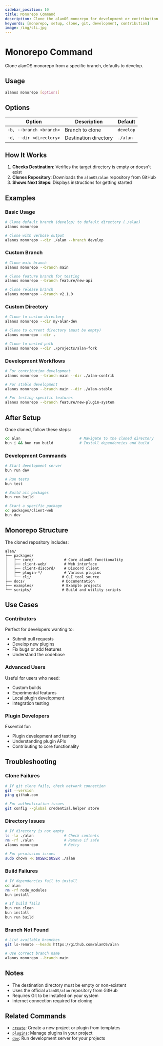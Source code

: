 ```yaml
---
sidebar_position: 10
title: Monorepo Command
description: Clone the alanOS monorepo for development or contribution
keywords: [monorepo, setup, clone, git, development, contribution]
image: /img/cli.jpg
---
```


# Monorepo Command

Clone alanOS monorepo from a specific branch, defaults to develop.

## Usage

```bash
alanos monorepo [options]
```

## Options

| Option                  | Description           | Default   |
| ----------------------- | --------------------- | --------- |
| `-b, --branch <branch>` | Branch to clone       | `develop` |
| `-d, --dir <directory>` | Destination directory | `./alan` |

## How It Works

1. **Checks Destination**: Verifies the target directory is empty or doesn't exist
2. **Clones Repository**: Downloads the `alanOS/alan` repository from GitHub
3. **Shows Next Steps**: Displays instructions for getting started

## Examples

### Basic Usage

```bash
# Clone default branch (develop) to default directory (./alan)
alanos monorepo

# Clone with verbose output
alanos monorepo --dir ./alan --branch develop
```

### Custom Branch

```bash
# Clone main branch
alanos monorepo --branch main

# Clone feature branch for testing
alanos monorepo --branch feature/new-api

# Clone release branch
alanos monorepo --branch v2.1.0
```

### Custom Directory

```bash
# Clone to custom directory
alanos monorepo --dir my-alan-dev

# Clone to current directory (must be empty)
alanos monorepo --dir .

# Clone to nested path
alanos monorepo --dir ./projects/alan-fork
```

### Development Workflows

```bash
# For contribution development
alanos monorepo --branch main --dir ./alan-contrib

# For stable development
alanos monorepo --branch main --dir ./alan-stable

# For testing specific features
alanos monorepo --branch feature/new-plugin-system
```

## After Setup

Once cloned, follow these steps:

```bash
cd alan                           # Navigate to the cloned directory
bun i && bun run build            # Install dependencies and build
```

### Development Commands

```bash
# Start development server
bun run dev

# Run tests
bun test

# Build all packages
bun run build

# Start a specific package
cd packages/client-web
bun dev
```

## Monorepo Structure

The cloned repository includes:

```
alan/
├── packages/
│   ├── core/              # Core alanOS functionality
│   ├── client-web/        # Web interface
│   ├── client-discord/    # Discord client
│   ├── plugin-*/          # Various plugins
│   └── cli/              # CLI tool source
├── docs/                 # Documentation
├── examples/             # Example projects
└── scripts/              # Build and utility scripts
```

## Use Cases

### Contributors

Perfect for developers wanting to:

- Submit pull requests
- Develop new plugins
- Fix bugs or add features
- Understand the codebase

### Advanced Users

Useful for users who need:

- Custom builds
- Experimental features
- Local plugin development
- Integration testing

### Plugin Developers

Essential for:

- Plugin development and testing
- Understanding plugin APIs
- Contributing to core functionality

## Troubleshooting

### Clone Failures

```bash
# If git clone fails, check network connection
git --version
ping github.com

# For authentication issues
git config --global credential.helper store
```

### Directory Issues

```bash
# If directory is not empty
ls -la ./alan              # Check contents
rm -rf ./alan              # Remove if safe
alanos monorepo            # Retry

# For permission issues
sudo chown -R $USER:$USER ./alan
```

### Build Failures

```bash
# If dependencies fail to install
cd alan
rm -rf node_modules
bun install

# If build fails
bun run clean
bun install
bun run build
```

### Branch Not Found

```bash
# List available branches
git ls-remote --heads https://github.com/alanOS/alan

# Use correct branch name
alanos monorepo --branch main
```

## Notes

- The destination directory must be empty or non-existent
- Uses the official `alanOS/alan` repository from GitHub
- Requires Git to be installed on your system
- Internet connection required for cloning

## Related Commands

- [`create`](./create.md): Create a new project or plugin from templates
- [`plugins`](./plugins.md): Manage plugins in your project
- [`dev`](./dev.md): Run development server for your projects
